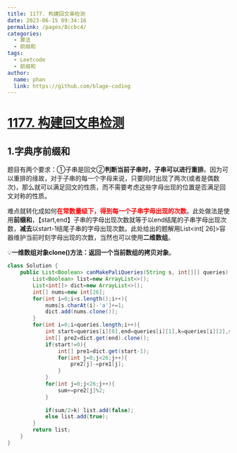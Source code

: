 ```yaml
---
title: 1177. 构建回文串检测
date: 2023-06-15 09:34:16
permalink: /pages/8ccbc4/
categories:
  - 算法
  - 前缀和
tags:
  - Leetcode
  - 前缀和
author: 
  name: phan
  link: https://github.com/blage-coding
---
```

# [1177. 构建回文串检测](https://leetcode.cn/problems/can-make-palindrome-from-substring/)

## 1.字典序前缀和

题目有两个要求：①子串是回文②**判断当前子串时，子串可以进行重排**。因为可以重排的缘故，对于子串的每一个字母来说，只要同时出现了两次(或者是偶数次)，那么就可以满足回文的性质，而不需要考虑这些字母出现的位置是否满足回文对称的性质。

难点就转化成如何<font color="red">**在常数量级下，得到每一个子串字母出现的次数**</font>。此处做法是使用**前缀和**，【start,end】子串的字母出现次数就等于以end结尾的子串字母出现次数，**减去**以start-1结尾子串的字母出现次数。此处给出的题解用List\<int\[ 26\]\>容器维护当前时刻字母出现的次数，当然也可以使用**二维数组**。

💡**一维数组对象clone()方法：返回一个当前数组的拷贝对象**。

```java
class Solution {
    public List<Boolean> canMakePaliQueries(String s, int[][] queries) {
        List<Boolean> list=new ArrayList<>();
        List<int[]> dict=new ArrayList<>();
        int[] nums=new int[26];
        for(int i=0;i<s.length();i++){
            nums[s.charAt(i)-'a']+=1;
            dict.add(nums.clone());
        }
        for(int i=0;i<queries.length;i++){
            int start=queries[i][0],end=queries[i][1],k=queries[i][2],sum=0;
            int[] pre2=dict.get(end).clone();
            if(start!=0){
                int[] pre1=dict.get(start-1);
                for(int j=0;j<26;j++){
                    pre2[j]-=pre1[j];
                } 
            }
            for(int j=0;j<26;j++){
                sum+=pre2[j]%2;
            } 
            
            if(sum/2>k) list.add(false);
            else list.add(true);
        }
        return list;
    }
}
```

